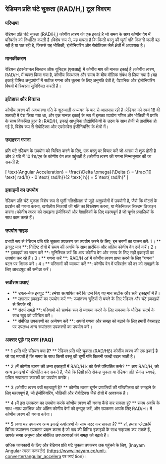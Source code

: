 ## रेडियन प्रति घंटे चुकता (RAD/H,) टूल विवरण

### परिभाषा
रेडियन प्रति घंटे चुकता (RAD/H,) कोणीय त्वरण की एक इकाई है जो समय के साथ कोणीय वेग में परिवर्तन को निर्धारित करती है।विशेष रूप से, यह मापता है कि किसी वस्तु की घूर्णी गति कितनी जल्दी बढ़ रही है या घट रही है, जिससे यह भौतिकी, इंजीनियरिंग और रोबोटिक्स जैसे क्षेत्रों में आवश्यक है।

### मानकीकरण
रेडियन इंटरनेशनल सिस्टम ऑफ यूनिट्स (एसआई) में कोणीय माप की मानक इकाई है।कोणीय त्वरण, RAD/H, में व्यक्त किया गया है, कोणीय विस्थापन और समय के बीच मौलिक संबंध से लिया गया है।यह इकाई विभिन्न अनुप्रयोगों में सटीक गणना और तुलना के लिए अनुमति देती है, वैज्ञानिक और इंजीनियरिंग विषयों में स्थिरता सुनिश्चित करती है।

### इतिहास और विकास
कोणीय त्वरण की अवधारणा गति के शुरुआती अध्ययन के बाद से आसपास रही है।रेडियन को स्वयं 18 वीं शताब्दी में पेश किया गया था, और एक मानक इकाई के रूप में इसका उपयोग गणित और भौतिकी में प्रगति के साथ विकसित हुआ है।RAD/H, इकाई आधुनिक प्रौद्योगिकियों के उदय के साथ तेजी से प्रासंगिक हो गई है, विशेष रूप से रोबोटिक्स और एयरोस्पेस इंजीनियरिंग के क्षेत्रों में।

### उदाहरण गणना
प्रति घंटे रडियन के उपयोग को चित्रित करने के लिए, एक वस्तु पर विचार करें जो आराम से शुरू होती है और 2 घंटे में 10 रेड/एच के कोणीय वेग तक पहुंचती है।कोणीय त्वरण की गणना निम्नानुसार की जा सकती है:

\[ \text{Angular Acceleration} = \frac{\Delta \omega}{\Delta t} = \frac{10 \text{ rad/h} - 0 \text{ rad/h}}{2 \text{ h}} = 5 \text{ rad/h}² \]

### इकाइयों का उपयोग
रेडियन प्रति घंटे चुकता विशेष रूप से घूर्णी गतिशीलता से जुड़े अनुप्रयोगों में उपयोगी है, जैसे कि मोटर्स के प्रदर्शन की गणना करना, खगोलीय निकायों की गति का विश्लेषण करना, या मैकेनिकल सिस्टम डिजाइन करना।कोणीय त्वरण को समझना इंजीनियरों और वैज्ञानिकों के लिए महत्वपूर्ण है जो घूर्णन प्रणालियों के साथ काम करते हैं।

### उपयोग गाइड
प्रभावी रूप से रेडियन प्रति घंटे चुकता उपकरण का उपयोग करने के लिए, इन चरणों का पालन करें:
1। ** इनपुट मान **: निर्दिष्ट क्षेत्रों में समय की अवधि के साथ प्रारंभिक और अंतिम कोणीय वेग दर्ज करें।
2। ** इकाइयों का चयन करें **: सुनिश्चित करें कि आप कोणीय वेग और समय के लिए सही इकाइयों का उपयोग कर रहे हैं।
3। ** गणना करें **: RAD/H of में कोणीय त्वरण प्राप्त करने के लिए "गणना" बटन पर क्लिक करें।
4। ** परिणामों की व्याख्या करें **: कोणीय वेग में परिवर्तन की दर को समझने के लिए आउटपुट की समीक्षा करें।

### सर्वोत्तम प्रथाएं
- ** डबल-चेक इनपुट **: हमेशा सत्यापित करें कि दर्ज किए गए मान सटीक और सही इकाइयों में हैं।
- ** लगातार इकाइयों का उपयोग करें **: रूपांतरण त्रुटियों से बचने के लिए रेडियन और घंटे इकाइयों से चिपके रहें।
- ** संदर्भ समझें **: परिणामों को सार्थक रूप से व्याख्या करने के लिए समस्या के भौतिक संदर्भ के साथ खुद को परिचित करें।
- ** संबंधित उपकरणों का अन्वेषण करें **: अपनी गणना और समझ को बढ़ाने के लिए हमारी वेबसाइट पर उपलब्ध अन्य रूपांतरण उपकरणों का उपयोग करें।

### अक्सर पूछे गए प्रश्न (FAQ)

** 1।प्रति घंटे रडियन क्या है? **
रेडियन प्रति घंटे चुकता (RAD/Hβ) कोणीय त्वरण की एक इकाई है जो यह मापती है कि समय के साथ किसी वस्तु की घूर्णी गति कितनी जल्दी बदल जाती है।

** 2।मैं कोणीय त्वरण की अन्य इकाइयों में RAD/H k को कैसे परिवर्तित करूं? **
आप RAD/H, को अन्य इकाइयों में परिवर्तित कर सकते हैं, जैसे कि डिग्री प्रति सेकंड चुकता या रेडियन प्रति सेकंड स्क्वर्ड, उचित रूपांतरण कारकों का उपयोग करके।

** 3।कोणीय त्वरण क्यों महत्वपूर्ण है? **
कोणीय त्वरण घूर्णन प्रणालियों की गतिशीलता को समझने के लिए महत्वपूर्ण है, जो इंजीनियरिंग, भौतिकी और रोबोटिक्स जैसे क्षेत्रों में आवश्यक है।

** 4।मैं इस उपकरण का उपयोग करके कोणीय त्वरण की गणना कैसे कर सकता हूं? **
समय अवधि के साथ -साथ प्रारंभिक और अंतिम कोणीय वेगों को इनपुट करें, और उपकरण आपके लिए RAD/H। में कोणीय त्वरण की गणना करेगा।

** 5।क्या यह उपकरण अन्य इकाई रूपांतरणों के साथ मदद कर सकता है? **
हां, हमारा प्लेटफ़ॉर्म विभिन्न रूपांतरण उपकरण प्रदान करता है जो माप की विभिन्न इकाइयों के साथ सहायता कर सकते हैं, आपके समग्र अनुभव और संबंधित अवधारणाओं की समझ को बढ़ाते हैं।

अधिक जानकारी के लिए और रेडियन प्रति घंटे चुकता उपकरण तक पहुंचने के लिए, [Inayam Angular त्वरण कनवर्टर] (https://www.inayam.co/unit-converter/angular_accelera पर जाएं tion)।